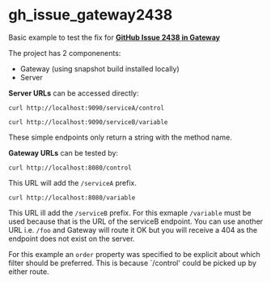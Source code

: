 # gh_issue_gateway2438

Basic example to test the fix for **[GitHub Issue 2438 in Gateway](https://github.com/spring-cloud/spring-cloud-gateway/issues/2438)**

The project has 2 componenents:
- Gateway (using snapshot build installed locally)
- Server 


**Server URLs** can be accessed directly:

`curl http://localhost:9090/serviceA/control`

`curl http://localhost:9090/serviceB/variable`

These simple endpoints only return a string with the method name.


**Gateway URLs** can be tested by:

`curl http://localhost:8080/control`

This URL will add the `/serviceA` prefix.

`curl http://localhost:8080/variable`

This URL ill add the `/serviceB` prefix.  For this exmaple `/variable` must be used because that is the URL of the serviceB endpoint.  You can use another URL i.e. `/foo` and Gateway will route it OK but you will receive a 404 as the endpoint does not exist on the server.


For this example an `order` property was specified to be explicit about which filter should be preferred.  This is because `/control' could be picked up by either route.
